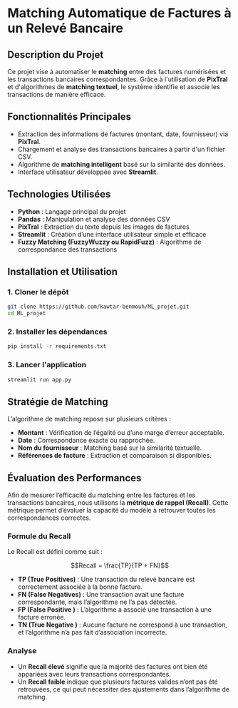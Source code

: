 # Matching Automatique de Factures à un Relevé Bancaire

## Description du Projet
Ce projet vise à automatiser le **matching** entre des factures numérisées et les transactions bancaires correspondantes. Grâce à l'utilisation de **PixTral** et d'algorithmes de **matching textuel**, le système identifie et associe les transactions de manière efficace.

## Fonctionnalités Principales
- Extraction des informations de factures (montant, date, fournisseur) via **PixTral**.
- Chargement et analyse des transactions bancaires à partir d'un fichier CSV.
- Algorithme de **matching intelligent** basé sur la similarité des données.
- Interface utilisateur développée avec **Streamlit**.

## Technologies Utilisées
- **Python** : Langage principal du projet
- **Pandas** : Manipulation et analyse des données CSV
- **PixTral** : Extraction du texte depuis les images de factures
- **Streamlit** : Création d’une interface utilisateur simple et efficace
- **Fuzzy Matching (FuzzyWuzzy ou RapidFuzz)** : Algorithme de correspondance des transactions

## Installation et Utilisation
### 1. Cloner le dépôt
```bash
git clone https://github.com/kawtar-benmouh/ML_projet.git
cd ML_projet
```

### 2. Installer les dépendances
```bash
pip install -r requirements.txt
```

### 3. Lancer l'application
```bash
streamlit run app.py
```

## Stratégie de Matching
L’algorithme de matching repose sur plusieurs critères :
- **Montant** : Vérification de l’égalité ou d’une marge d’erreur acceptable.
- **Date** : Correspondance exacte ou rapprochée.
- **Nom du fournisseur** : Matching basé sur la similarité textuelle.
- **Références de facture** : Extraction et comparaison si disponibles.

## Évaluation des Performances
Afin de mesurer l’efficacité du matching entre les factures et les transactions bancaires, 
nous utilisons la **métrique de rappel (Recall)**. Cette métrique permet d’évaluer la capacité du modèle à retrouver toutes les correspondances correctes.

### Formule du Recall
Le Recall est défini comme suit :
```math
Recall = \frac{TP}{TP + FN}
```
- **TP (True Positives)** : Une transaction du relevé bancaire est correctement associée à la bonne facture.
- **FN (False Negatives)** : Une transaction avait une facture correspondante, mais l’algorithme ne l’a pas détectée.
- **FP (False Positive )** : L’algorithme a associé une transaction à une facture erronée.
- **TN (True Negative )** : Aucune facture ne correspond à une transaction, et l’algorithme n’a pas fait d’association incorrecte.

### Analyse
- Un **Recall élevé** signifie que la majorité des factures ont bien été appariées avec leurs transactions correspondantes.
- Un **Recall faible** indique que plusieurs factures valides n’ont pas été retrouvées, ce qui peut nécessiter des ajustements dans l’algorithme de matching.

